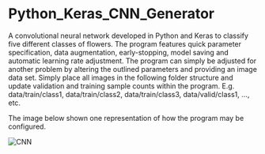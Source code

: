 # Python_Keras_CNN_Generator
A convolutional neural network developed in Python and Keras to classify five different classes of flowers. The program features quick parameter specification, data augmentation, early-stopping, model saving and automatic learning rate adjustment. The program can simply be adjusted for another problem by altering the outlined parameters and providing an image data set. Simply place all images in the following folder structure and update validation and training sample counts within the program. E.g. data/train/class1, data/train/class2, data/train/class3, data/valid/class1, ..., etc.

The image below shown one representation of how the program may be configured.

![CNN](https://user-images.githubusercontent.com/43489707/92334519-0c658680-f0d2-11ea-9ab2-f26ee1393e91.jpg)
